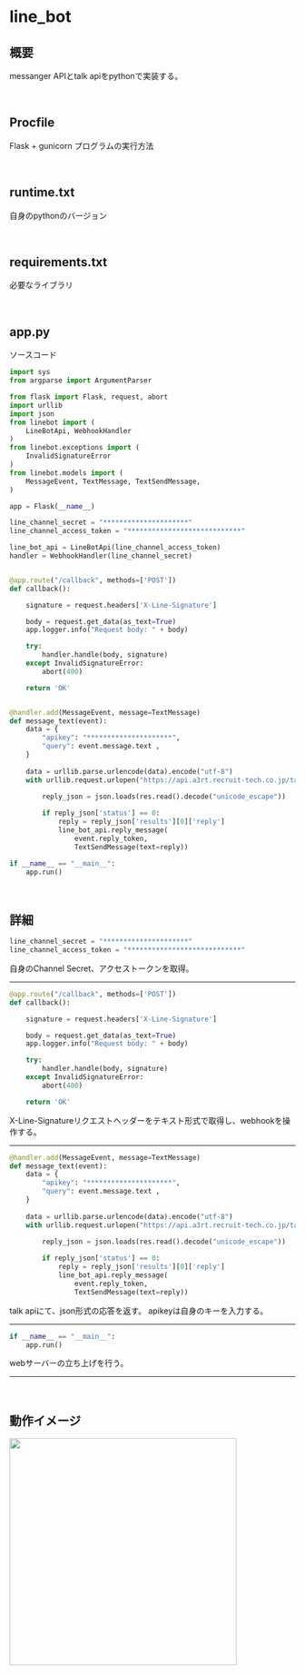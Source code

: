 # line_bot

## 概要
messanger APIとtalk apiをpythonで実装する。

<br>

## Procfile
Flask + gunicorn
プログラムの実行方法

<br>

## runtime.txt
自身のpythonのバージョン

<br>

## requirements.txt
必要なライブラリ

<br>

## app.py
ソースコード

```python
import sys
from argparse import ArgumentParser

from flask import Flask, request, abort
import urllib
import json
from linebot import (
    LineBotApi, WebhookHandler
)
from linebot.exceptions import (
    InvalidSignatureError
)
from linebot.models import (
    MessageEvent, TextMessage, TextSendMessage,
)

app = Flask(__name__)

line_channel_secret = "*********************"
line_channel_access_token = "****************************"

line_bot_api = LineBotApi(line_channel_access_token)
handler = WebhookHandler(line_channel_secret)


@app.route("/callback", methods=['POST'])
def callback():

    signature = request.headers['X-Line-Signature']

    body = request.get_data(as_text=True)
    app.logger.info("Request body: " + body)

    try:
        handler.handle(body, signature)
    except InvalidSignatureError:
        abort(400)

    return 'OK'


@handler.add(MessageEvent, message=TextMessage)
def message_text(event):
    data = {
        "apikey": "*********************",
        "query": event.message.text ,
    }
 
    data = urllib.parse.urlencode(data).encode("utf-8")
    with urllib.request.urlopen("https://api.a3rt.recruit-tech.co.jp/talk/v1/smalltalk", data=data) as res:

        reply_json = json.loads(res.read().decode("unicode_escape"))
        
        if reply_json['status'] == 0:
            reply = reply_json['results'][0]['reply']
            line_bot_api.reply_message(
                event.reply_token,
                TextSendMessage(text=reply))

if __name__ == "__main__":
    app.run()
```

<br>

## 詳細
```python
line_channel_secret = "*********************"
line_channel_access_token = "****************************"
```
      
自身のChannel Secret、アクセストークンを取得。
****

```python
@app.route("/callback", methods=['POST'])
def callback():

    signature = request.headers['X-Line-Signature']

    body = request.get_data(as_text=True)
    app.logger.info("Request body: " + body)

    try:
        handler.handle(body, signature)
    except InvalidSignatureError:
        abort(400)

    return 'OK'
```
       
X-Line-Signatureリクエストヘッダーをテキスト形式で取得し、webhookを操作する。
****

```python
@handler.add(MessageEvent, message=TextMessage)
def message_text(event):
    data = {
        "apikey": "*********************",
        "query": event.message.text ,
    }
 
    data = urllib.parse.urlencode(data).encode("utf-8")
    with urllib.request.urlopen("https://api.a3rt.recruit-tech.co.jp/talk/v1/smalltalk", data=data) as res:

        reply_json = json.loads(res.read().decode("unicode_escape"))
 
        if reply_json['status'] == 0:
            reply = reply_json['results'][0]['reply']
            line_bot_api.reply_message(
                event.reply_token,
                TextSendMessage(text=reply))
 ```
                    
talk apiにて、json形式の応答を返す。
apikeyは自身のキーを入力する。
****

```python
if __name__ == "__main__":
    app.run()
```
        
webサーバーの立ち上げを行う。
****

<br>

## 動作イメージ
<img src="https://user-images.githubusercontent.com/50686226/71975413-40dd2600-3257-11ea-9f10-10efbc393ed9.jpg" width = 400>

